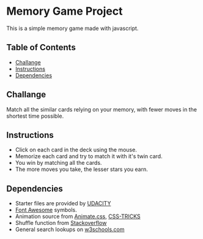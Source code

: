 # Memory Game Project

This is a simple memory game made with javascript.

## Table of Contents

* [Challange](#challange)
* [Instructions](#instructions)
* [Dependencies](#dependencies)

## Challange

Match all the similar cards relying on your memory, with fewer moves in the shortest time possible.

## Instructions

* Click on each card in the deck using the mouse.
* Memorize each card and try to match it with it's twin card.
* You win by matching all the cards.
* The more moves you take, the lesser stars you earn.

## Dependencies

- Starter files are provided by [UDACITY](https://www.udacity.com/)
- [Font Awesome](https://fontawesome.com/) symbols.
- Animation source from [Animate.css](https://raw.githubusercontent.com/daneden/animate.css/master/animate.css),
  [CSS-TRICKS](https://css-tricks.com/snippets/css/shake-css-keyframe-animation/)
- Shuffle function from [Stackoverflow](http://stackoverflow.com/a/2450976)
- General search lookups on [w3schools.com](https://www.w3schools.com/)
